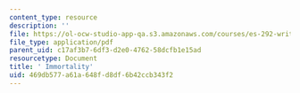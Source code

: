 ```yaml
---
content_type: resource
description: ''
file: https://ol-ocw-studio-app-qa.s3.amazonaws.com/courses/es-292-writing-workshop-spring-2008/469db577a61a648fd8df6b42ccb343f2_MITES_292S08_Immortality.pdf
file_type: application/pdf
parent_uid: c17af3b7-6df3-d2e0-4762-58dcfb1e15ad
resourcetype: Document
title: ' Immortality'
uid: 469db577-a61a-648f-d8df-6b42ccb343f2
---
```

